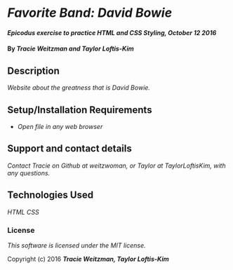 # _Favorite Band: David Bowie_

#### _Epicodus exercise to practice HTML and CSS Styling, October 12 2016_

#### By _**Tracie Weitzman and Taylor Loftis-Kim**_

## Description

_Website about the greatness that is David Bowie._

## Setup/Installation Requirements

* _Open file in any web browser_

## Support and contact details

_Contact Tracie on Github at weitzwoman, or Taylor at TaylorLoftisKim, with any questions._

## Technologies Used

_HTML_
_CSS_

### License

*This software is licensed under the MIT license.*

Copyright (c) 2016 **_Tracie Weitzman, Taylor Loftis-Kim_**
